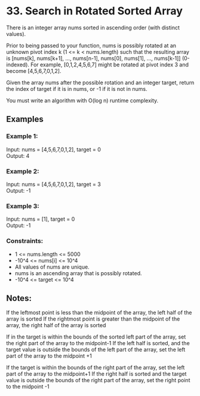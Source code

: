 # 33. Search in Rotated Sorted Array

There is an integer array nums sorted in ascending order (with distinct values).

Prior to being passed to your function, nums is possibly rotated at an unknown pivot index k (1 <= k < nums.length) such that the resulting array is [nums[k], nums[k+1], ..., nums[n-1], nums[0], nums[1], ..., nums[k-1]] (0-indexed). For example, [0,1,2,4,5,6,7] might be rotated at pivot index 3 and become [4,5,6,7,0,1,2].  

Given the array nums after the possible rotation and an integer target, return the index of target if it is in nums, or -1 if it is not in nums.  

You must write an algorithm with O(log n) runtime complexity.

## Examples

### Example 1:

Input: nums = [4,5,6,7,0,1,2], target = 0  
Output: 4  

### Example 2:

Input: nums = [4,5,6,7,0,1,2], target = 3  
Output: -1  

### Example 3:

Input: nums = [1], target = 0  
Output: -1
 

### Constraints:

* 1 <= nums.length <= 5000
* -10^4 <= nums[i] <= 10^4
* All values of nums are unique.
* nums is an ascending array that is possibly rotated.
* -10^4 <= target <= 10^4

## Notes:
If the leftmost point is less than the midpoint of the array, the left half of the array is sorted
If the rightmost point is greater than the midpoint of the array, the right half of the array is sorted

If in the target is within the bounds of the sorted left part of the array, set the right part of the array to the midpoint-1
If the left half is sorted, and the target value is outside the bounds of the left part of the array, set the left part of the array to the midpoint +1

If the target is within the bounds of the right part of the array, set the left part of the array to the midpoint+1
If the right half is sorted and the target value is outside the bounds of the right part of the array, set the right point to the midpoint -1
